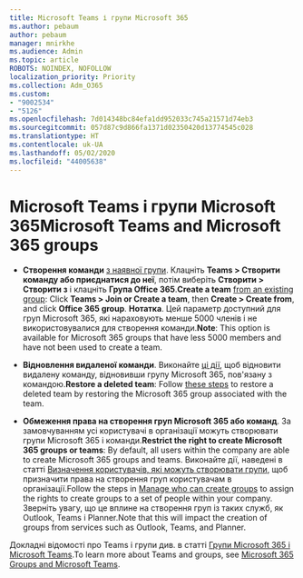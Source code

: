 ```yaml
---
title: Microsoft Teams і групи Microsoft 365
ms.author: pebaum
author: pebaum
manager: mnirkhe
ms.audience: Admin
ms.topic: article
ROBOTS: NOINDEX, NOFOLLOW
localization_priority: Priority
ms.collection: Adm_O365
ms.custom:
- "9002534"
- "5126"
ms.openlocfilehash: 7d014348bc84efa1dd952033c745a21571d74eb3
ms.sourcegitcommit: 057d87c9d866fa1371d02350420d13774545c028
ms.translationtype: HT
ms.contentlocale: uk-UA
ms.lasthandoff: 05/02/2020
ms.locfileid: "44005638"
---
```

# <a name="microsoft-teams-and-microsoft-365-groups"></a><span data-ttu-id="658cf-102">Microsoft Teams і групи Microsoft 365</span><span class="sxs-lookup"><span data-stu-id="658cf-102">Microsoft Teams and Microsoft 365 groups</span></span>

- <span data-ttu-id="658cf-103">**Створення команди** [з наявної групи](https://support.microsoft.com/uk-UA/office/create-a-team-from-an-existing-group-24ec428e-40d7-4a1a-ab87-29be7d145865).  Клацніть **Teams > Створити команду або приєднатися до неї**, потім виберіть **Створити > Створити з** і клацніть **Група Office 365**.</span><span class="sxs-lookup"><span data-stu-id="658cf-103">**Create a team** [from an existing group](https://support.microsoft.com/uk-UA/office/create-a-team-from-an-existing-group-24ec428e-40d7-4a1a-ab87-29be7d145865):  Click **Teams > Join or Create a team**, then **Create  > Create from**, and click **Office 365 group**.</span></span> <span data-ttu-id="658cf-104">**Нотатка**. Цей параметр доступний для груп Microsoft 365, які нараховують менше 5000 членів і не використовувалися для створення команди.</span><span class="sxs-lookup"><span data-stu-id="658cf-104">**Note**: This option is available for Microsoft 365 groups that have less 5000 members and have not been used to create a team.</span></span>

- <span data-ttu-id="658cf-105">**Відновлення видаленої команди**. Виконайте [ці дії](https://docs.microsoft.com/microsoftteams/archive-or-delete-a-team#restore-a-deleted-team), щоб відновити видалену команду, відновивши групу Microsoft 365, пов'язану з командою.</span><span class="sxs-lookup"><span data-stu-id="658cf-105">**Restore a deleted team**: Follow [these steps](https://docs.microsoft.com/microsoftteams/archive-or-delete-a-team#restore-a-deleted-team) to restore a deleted team by restoring the Microsoft 365 group associated with the team.</span></span>

- <span data-ttu-id="658cf-106">**Обмеження права на створення груп Microsoft 365 або команд**. За замовчуванням усі користувачі в організації можуть створювати групи Microsoft 365 і команди.</span><span class="sxs-lookup"><span data-stu-id="658cf-106">**Restrict the right to create Microsoft 365 groups or teams**: By default, all users within the company are able to create Microsoft 365 groups and teams.</span></span>  <span data-ttu-id="658cf-107">Виконайте дії, наведені в статті [Визначення користувачів, які можуть створювати групи](https://support.office.com/article/Manage-who-can-create-Office-365-Groups-4c46c8cb-17d0-44b5-9776-005fced8e618), щоб призначити права на створення груп користувачам в організації.</span><span class="sxs-lookup"><span data-stu-id="658cf-107">Follow the steps in [Manage who can create groups](https://support.office.com/article/Manage-who-can-create-Office-365-Groups-4c46c8cb-17d0-44b5-9776-005fced8e618) to assign the rights to create groups to a set of people within your company.</span></span> <span data-ttu-id="658cf-108">Зверніть увагу, що це вплине на створення груп із таких служб, як Outlook, Teams і Planner.</span><span class="sxs-lookup"><span data-stu-id="658cf-108">Note that this will impact the creation of groups from services such as Outlook, Teams, and Planner.</span></span>

<span data-ttu-id="658cf-109">Докладні відомості про Teams і групи див. в статті [Групи Microsoft 365 і Microsoft Teams](https://docs.microsoft.com/microsoftteams/office-365-groups).</span><span class="sxs-lookup"><span data-stu-id="658cf-109">To learn more about Teams and groups, see [Microsoft 365 Groups and Microsoft Teams](https://docs.microsoft.com/microsoftteams/office-365-groups).</span></span>
